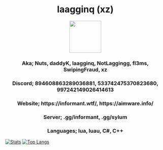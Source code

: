<h1 align = "center">
  laagginq (xz)
</h1>
<p align = "center">
  <img src="pfps-8eTlak.gif" width="100">
</p>
<h3 align = "center">Aka; Nuts, daddyK, laagginq, NotLaggingg, fl3ms, SwipingFraud, xz</h1>
<h3 align = "center">Discord; 894608863289036881, 533742475370823680, 997242149026414613</h1>
<h3 align = "center">Website;  https://informant.wtf/, https://aimware.info/</h1>
<h3 align = "center">Server; .gg/informant, .gg/sylum</h1>
<h3 align = "center">Languages; lua, luau, C#, C++</h1>

[![Stats](https://github-readme-stats.vercel.app/api?username=laagginq&show_icons=true&count_private=true&theme=dark)]() [![Top Langs](https://github-readme-stats.vercel.app/api/top-langs/?username=laagginq&hide=css&layout=compact&theme=dark)]()


